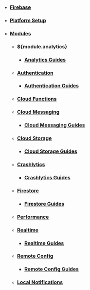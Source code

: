 * ### [Firebase](Home)
* ### [Platform Setup](platform_setup)
* ### [Modules](#)
  * ### ${module.analytics}
    * ### [Analytics Guides](guides_analytics)
  * ### [Authentication](authentication)
    * ### [Authentication Guides](guides_authentication)
  * ### [Cloud Functions](cloud_functions)
  * ### [Cloud Messaging](cloud_messaging)
    * ### [Cloud Messaging Guides](guides_cloud_messaging)
  * ### [Cloud Storage](cloud_storage)
    * ### [Cloud Storage Guides](guides_cloud_storage)
  * ### [Crashlytics](crashlytics)
    * ### [Crashlytics Guides](guides_crashlytics)
  * ### [Firestore](firestore)
    * ### [Firestore Guides](guides_firestore)
  * ### [Performance](performance)
  * ### [Realtime](realtime)
    * ### [Realtime Guides](guides_realtime)
  * ### [Remote Config](remote_config)
    * ### [Remote Config Guides](guides_remote_config)
  * ### [Local Notifications](local_notifications)